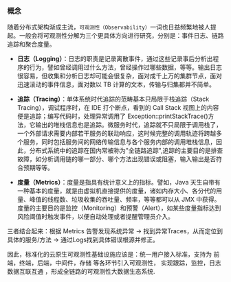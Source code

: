 ### 概念
随着分布式架构渐成主流，`可观测性（Observability）`一词也日益频繁地被人提起。一般会将可观测性分解为三个更具体方向进行研究，分别是：事件日志、链路追踪和聚合度量。

+ **日志（Logging）**：日志的职责是记录离散事件，通过这些记录事后分析出程序的行为，譬如曾经调用过什么方法，曾经操作过哪些数据，等等。输出日志很容易，但收集和分析日志却可能会很复杂，面对成千上万的集群节点，面对迅速滚动的事件信息，面对数以 TB 计算的文本，传输与归集都并不简单。

+ **追踪（Tracing）**：单体系统时代追踪的范畴基本只局限于栈追踪（Stack Tracing），调试程序时，在 IDE 打个断点，看到的 Call Stack 视图上的内容便是追踪；编写代码时，处理异常调用了 Exception::printStackTrace()方法，它输出的堆栈信息也是追踪。微服务时代，追踪就不只局限于调用栈了，一个外部请求需要内部若干服务的联动响应，这时候完整的调用轨迹将跨越多个服务，同时包括服务间的网络传输信息与各个服务内部的调用堆栈信息，因此，分布式系统中的追踪在国内常被称为"全链路追踪",追踪的主要目的是排查故障，如分析调用链的哪一部分、哪个方法出现错误或阻塞，输入输出是否符合预期等等。

+ **度量（Metrics）**：度量是指具有统计意义上的指标。譬如，Java 天生自带有一种基本的度量，就是由虚拟机直接提供的度量，诸如内存大小、各分代的用量、峰值的线程数、垃圾收集的吞吐量、频率，等等都可以从 JMX 中获得。度量的主要目的是监控（Monitoring）和预警（Alert），如某些度量指标达到风险阈值时触发事件，以便自动处理或者提醒管理员介入。

三者结合起来：根据 Metrics 告警发现系统异常 -> 找到异常Traces，从而定位到具体的服务/方法 -> 通过Logs找到具体错误根源并修正。

因此，标准化的云原生可观测性基础设施应该是：统一用户接入标准，支持为 前端，终端，后端，中间件，存储 等各环节引入可观测性， 实现跟踪，监控，日志数据互联互通 ，形成全链路的可观测性大数据生态系统.
